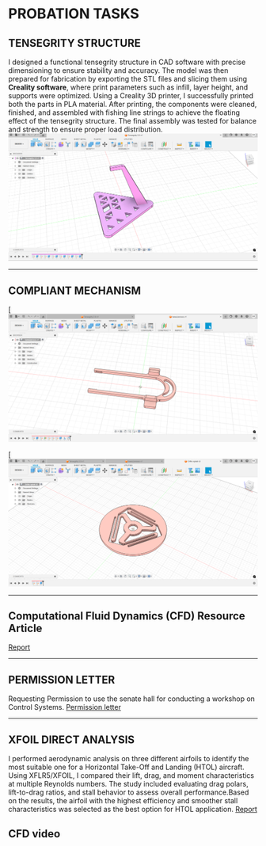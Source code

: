 # PROBATION TASKS
## TENSEGRITY STRUCTURE

I designed a functional tensegrity structure in CAD software with precise dimensioning to ensure stability and accuracy. The model was then prepared for fabrication by exporting the STL files and slicing them using **Creality software**, where print parameters such as infill, layer height, and supports were optimized. Using a Creality 3D printer, I successfully printed both the parts in PLA material. After printing, the components were cleaned, finished, and assembled with fishing line strings to achieve the floating effect of the tensegrity structure. The final assembly was tested for balance and strength to ensure proper load distribution.
[![Project Screenshot](https://raw.githubusercontent.com/NiranjanaReddy/Probation/main/Screenshot%20(70).png)](https://raw.githubusercontent.com/NiranjanaReddy/Probation/main/Screenshot%20(70).png)


---
## COMPLIANT MECHANISM

 [![Screenshot 71](https://raw.githubusercontent.com/NiranjanaReddy/Probation/main/Screenshot%20(71).png)

 [![Screenshot 72](https://raw.githubusercontent.com/NiranjanaReddy/Probation/main/Screenshot%20(72).png)



---
## Computational Fluid Dynamics (CFD) Resource Article
 [Report](https://docs.google.com/document/d/192QFbz3CnMR3P46qC3MYmyR9oZYGCJq2/edit)

 ---

 ## PERMISSION LETTER
 Requesting Permission to use the senate hall for conducting a workshop on Control Systems.
 [Permission letter](https://raw.githubusercontent.com/NiranjanaReddy/Probation/main/pl%20.png)


---
## XFOIL DIRECT ANALYSIS
I performed aerodynamic analysis on three different airfoils to identify the most suitable one for a Horizontal Take-Off and Landing (HTOL) aircraft. Using XFLR5/XFOIL, I compared their lift, drag, and moment characteristics at multiple Reynolds numbers. The study included evaluating drag polars, lift-to-drag ratios, and stall behavior to assess overall performance.Based on the results, the airfoil with the highest efficiency and smoother stall characteristics was selected as the best option for HTOL application.
[Report](https://docs.google.com/document/d/1VBB4w922ytHomtGFuSAT8n4LHZNlrIBp/edit)


## CFD video







